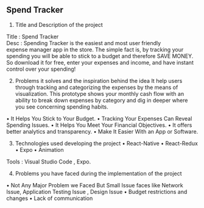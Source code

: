 ## Spend Tracker

1.	Title and Description of the project

Title : Spend Tracker	
Desc : Spending Tracker is the easiest and most user friendly             
expense manager app in the store. The simple fact is, by tracking your spending you will be able to stick to a budget and therefore SAVE MONEY. So download it for free, enter your expenses and income, and have instant control over your spending!

2.	Problems it solves and the inspiration behind the idea
It help users through tracking and categorizing the expenses by the means of visualization. This prototype shows your monthly cash flow with an ability to break down expenses by category and dig in deeper where you see concerning spending habits.

•	 It Helps You Stick to Your Budget.
•	 Tracking Your Expenses Can Reveal Spending Issues.
•	 It Helps You Meet Your Financial Objectives.
•	 It offers better analytics and transparency.
•	 Make It Easier With an App or Software.

3.	Technologies used developing the project
•	React-Native
•	React-Redux
• Expo
• Animation

Tools : 
	Visual Studio Code , Expo.

4.	Problems you have faced during the  implementation of the project

•	Not Any Major Problem we Faced But Small Issue faces like Network Issue, Application Testing Issue , Design Issue 
•	Budget restrictions and changes
•	Lack of communication


